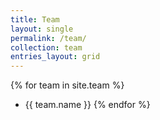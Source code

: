 ```yaml
---
title: Team
layout: single
permalink: /team/
collection: team
entries_layout: grid
---
```


{% for team in site.team %}
- {{ team.name }}
{% endfor %}
